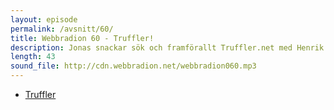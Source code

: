 ```yaml
---
layout: episode
permalink: /avsnitt/60/
title: Webbradion 60 - Truffler!
description: Jonas snackar sök och framförallt Truffler.net med Henrik Lindström, en av grundarna. 
length: 43
sound_file: http://cdn.webbradion.net/webbradion060.mp3
---
```


* [Truffler](http://truffler.net)

